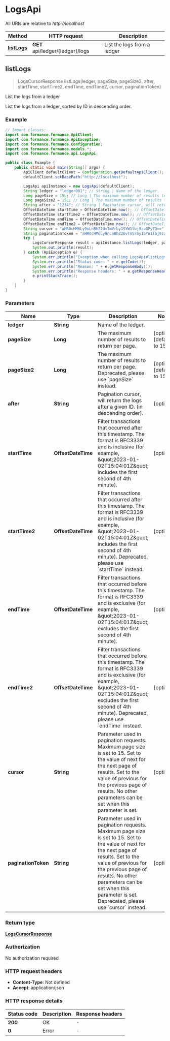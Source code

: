 # LogsApi

All URIs are relative to *http://localhost*

| Method | HTTP request | Description |
|------------- | ------------- | -------------|
| [**listLogs**](LogsApi.md#listLogs) | **GET** api/ledger/{ledger}/logs | List the logs from a ledger |



## listLogs

> LogsCursorResponse listLogs(ledger, pageSize, pageSize2, after, startTime, startTime2, endTime, endTime2, cursor, paginationToken)

List the logs from a ledger

List the logs from a ledger, sorted by ID in descending order.

### Example

```java
// Import classes:
import com.formance.formance.ApiClient;
import com.formance.formance.ApiException;
import com.formance.formance.Configuration;
import com.formance.formance.models.*;
import com.formance.formance.api.LogsApi;

public class Example {
    public static void main(String[] args) {
        ApiClient defaultClient = Configuration.getDefaultApiClient();
        defaultClient.setBasePath("http://localhost");

        LogsApi apiInstance = new LogsApi(defaultClient);
        String ledger = "ledger001"; // String | Name of the ledger.
        Long pageSize = 15L; // Long | The maximum number of results to return per page. 
        Long pageSize2 = 15L; // Long | The maximum number of results to return per page. Deprecated, please use `pageSize` instead. 
        String after = "1234"; // String | Pagination cursor, will return the logs after a given ID. (in descending order).
        OffsetDateTime startTime = OffsetDateTime.now(); // OffsetDateTime | Filter transactions that occurred after this timestamp. The format is RFC3339 and is inclusive (for example, \"2023-01-02T15:04:01Z\" includes the first second of 4th minute). 
        OffsetDateTime startTime2 = OffsetDateTime.now(); // OffsetDateTime | Filter transactions that occurred after this timestamp. The format is RFC3339 and is inclusive (for example, \"2023-01-02T15:04:01Z\" includes the first second of 4th minute). Deprecated, please use `startTime` instead. 
        OffsetDateTime endTime = OffsetDateTime.now(); // OffsetDateTime | Filter transactions that occurred before this timestamp. The format is RFC3339 and is exclusive (for example, \"2023-01-02T15:04:01Z\" excludes the first second of 4th minute). 
        OffsetDateTime endTime2 = OffsetDateTime.now(); // OffsetDateTime | Filter transactions that occurred before this timestamp. The format is RFC3339 and is exclusive (for example, \"2023-01-02T15:04:01Z\" excludes the first second of 4th minute). Deprecated, please use `endTime` instead. 
        String cursor = "aHR0cHM6Ly9nLnBhZ2UvTmVrby1SYW1lbj9zaGFyZQ=="; // String | Parameter used in pagination requests. Maximum page size is set to 15. Set to the value of next for the next page of results. Set to the value of previous for the previous page of results. No other parameters can be set when this parameter is set. 
        String paginationToken = "aHR0cHM6Ly9nLnBhZ2UvTmVrby1SYW1lbj9zaGFyZQ=="; // String | Parameter used in pagination requests. Maximum page size is set to 15. Set to the value of next for the next page of results. Set to the value of previous for the previous page of results. No other parameters can be set when this parameter is set. Deprecated, please use `cursor` instead. 
        try {
            LogsCursorResponse result = apiInstance.listLogs(ledger, pageSize, pageSize2, after, startTime, startTime2, endTime, endTime2, cursor, paginationToken);
            System.out.println(result);
        } catch (ApiException e) {
            System.err.println("Exception when calling LogsApi#listLogs");
            System.err.println("Status code: " + e.getCode());
            System.err.println("Reason: " + e.getResponseBody());
            System.err.println("Response headers: " + e.getResponseHeaders());
            e.printStackTrace();
        }
    }
}
```

### Parameters


| Name | Type | Description  | Notes |
|------------- | ------------- | ------------- | -------------|
| **ledger** | **String**| Name of the ledger. | |
| **pageSize** | **Long**| The maximum number of results to return per page.  | [optional] [default to 15] |
| **pageSize2** | **Long**| The maximum number of results to return per page. Deprecated, please use &#x60;pageSize&#x60; instead.  | [optional] [default to 15] |
| **after** | **String**| Pagination cursor, will return the logs after a given ID. (in descending order). | [optional] |
| **startTime** | **OffsetDateTime**| Filter transactions that occurred after this timestamp. The format is RFC3339 and is inclusive (for example, \&quot;2023-01-02T15:04:01Z\&quot; includes the first second of 4th minute).  | [optional] |
| **startTime2** | **OffsetDateTime**| Filter transactions that occurred after this timestamp. The format is RFC3339 and is inclusive (for example, \&quot;2023-01-02T15:04:01Z\&quot; includes the first second of 4th minute). Deprecated, please use &#x60;startTime&#x60; instead.  | [optional] |
| **endTime** | **OffsetDateTime**| Filter transactions that occurred before this timestamp. The format is RFC3339 and is exclusive (for example, \&quot;2023-01-02T15:04:01Z\&quot; excludes the first second of 4th minute).  | [optional] |
| **endTime2** | **OffsetDateTime**| Filter transactions that occurred before this timestamp. The format is RFC3339 and is exclusive (for example, \&quot;2023-01-02T15:04:01Z\&quot; excludes the first second of 4th minute). Deprecated, please use &#x60;endTime&#x60; instead.  | [optional] |
| **cursor** | **String**| Parameter used in pagination requests. Maximum page size is set to 15. Set to the value of next for the next page of results. Set to the value of previous for the previous page of results. No other parameters can be set when this parameter is set.  | [optional] |
| **paginationToken** | **String**| Parameter used in pagination requests. Maximum page size is set to 15. Set to the value of next for the next page of results. Set to the value of previous for the previous page of results. No other parameters can be set when this parameter is set. Deprecated, please use &#x60;cursor&#x60; instead.  | [optional] |

### Return type

[**LogsCursorResponse**](LogsCursorResponse.md)

### Authorization

No authorization required

### HTTP request headers

- **Content-Type**: Not defined
- **Accept**: application/json


### HTTP response details
| Status code | Description | Response headers |
|-------------|-------------|------------------|
| **200** | OK |  -  |
| **0** | Error |  -  |

